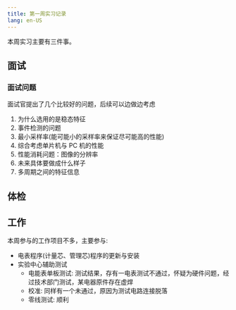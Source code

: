 ```yaml
---
title: 第一周实习记录
lang: en-US
---
```


本周实习主要有三件事。

## 面试

### 面试问题

面试官提出了几个比较好的问题，后续可以边做边考虑

1. 为什么选用的是稳态特征
2. 事件检测的问题
3. 最小采样率(能可能小的采样率来保证尽可能高的性能)
4. 综合考虑单片机与 PC 机的性能
5. 性能消耗问题：图像的分辨率
6. 未来具体要做成什么样子
7. 多周期之间的特征信息

## 体检

## 工作

本周参与的工作项目不多，主要参与:

- 电表程序(计量芯、管理芯)程序的更新与安装
- 实验中心辅助测试
  - 电能表单板测试: 测试结果，存有一电表测试不通过，怀疑为硬件问题，经过技术部门测试，某电器原件存在虚焊
  - 校准: 同样有一个未通过，原因为测试电路连接脱落
  - 零线测试: 顺利
